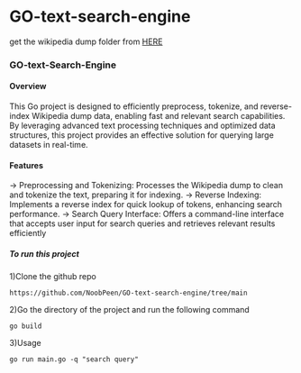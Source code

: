 # GO-text-search-engine

get the wikipedia dump folder from [HERE](https://dumps.wikimedia.org/enwiki/latest/enwiki-latest-abstract1.xml.gz)

### GO-text-Search-Engine
#### Overview
This Go project is designed to efficiently preprocess, tokenize, and reverse-index Wikipedia dump data, enabling fast and relevant search capabilities. By leveraging advanced text processing techniques and optimized data structures, this project provides an effective solution for querying large datasets in real-time.

#### Features

-> Preprocessing and Tokenizing: Processes the Wikipedia dump to clean and tokenize the text, preparing it for indexing.
-> Reverse Indexing: Implements a reverse index for quick lookup of tokens, enhancing search performance.
-> Search Query Interface: Offers a command-line interface that accepts user input for search queries and retrieves relevant results efficiently

##### To run this project

1)Clone the github repo
```
https://github.com/NoobPeen/GO-text-search-engine/tree/main
```

2)Go the directory of the project and run the following command
```
go build
```

3)Usage
```
go run main.go -q "search query"
```
